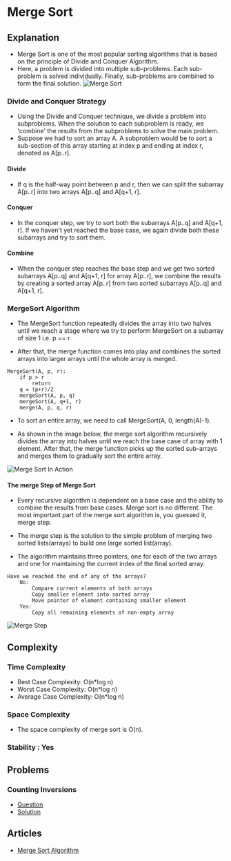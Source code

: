 # Merge Sort

## Explanation

- Merge Sort is one of the most popular sorting algorithms that is based on the principle of Divide and Conquer Algorithm.
- Here, a problem is divided into multiple sub-problems. Each sub-problem is solved individually. Finally, sub-problems are combined to form the final solution.
  ![Merge Sort](https://cdn.programiz.com/cdn/farfuture/PRTu8e23Uz212XPrrzN_uqXkVZVY_E0Ta8GZp61-zvw/mtime:1586425911/sites/tutorial2program/files/merge-sort-example_0.png)

### Divide and Conquer Strategy

- Using the Divide and Conquer technique, we divide a problem into subproblems. When the solution to each subproblem is ready, we 'combine' the results from the subproblems to solve the main problem.
- Suppose we had to sort an array A. A subproblem would be to sort a sub-section of this array starting at index p and ending at index r, denoted as A[p..r].

#### Divide

- If q is the half-way point between p and r, then we can split the subarray A[p..r] into two arrays A[p..q] and A[q+1, r].

#### Conquer

- In the conquer step, we try to sort both the subarrays A[p..q] and A[q+1, r]. If we haven't yet reached the base case, we again divide both these subarrays and try to sort them.

#### Combine

- When the conquer step reaches the base step and we get two sorted subarrays A[p..q] and A[q+1, r] for array A[p..r], we combine the results by creating a sorted array A[p..r] from two sorted subarrays A[p..q] and A[q+1, r].

### MergeSort Algorithm

- The MergeSort function repeatedly divides the array into two halves until we reach a stage where we try to perform MergeSort on a subarray of size 1 i.e. p == r.

- After that, the merge function comes into play and combines the sorted arrays into larger arrays until the whole array is merged.

```
MergeSort(A, p, r):
    if p > r
        return
    q = (p+r)/2
    mergeSort(A, p, q)
    mergeSort(A, q+1, r)
    merge(A, p, q, r)
```

- To sort an entire array, we need to call MergeSort(A, 0, length(A)-1).

- As shown in the image below, the merge sort algorithm recursively divides the array into halves until we reach the base case of array with 1 element. After that, the merge function picks up the sorted sub-arrays and merges them to gradually sort the entire array.

![Merge Sort In Action](https://cdn.programiz.com/cdn/farfuture/m8XujxD0B6qF81Hq-q30SP4nmJlMuaHdYNkKIyNt-hk/mtime:1586425921/sites/tutorial2program/files/merge-sort-in-action---merge-step-simple.png)

#### The merge Step of Merge Sort

- Every recursive algorithm is dependent on a base case and the ability to combine the results from base cases. Merge sort is no different. The most important part of the merge sort algorithm is, you guessed it, merge step.

- The merge step is the solution to the simple problem of merging two sorted lists(arrays) to build one large sorted list(array).

- The algorithm maintains three pointers, one for each of the two arrays and one for maintaining the current index of the final sorted array.

```
Have we reached the end of any of the arrays?
    No:
        Compare current elements of both arrays
        Copy smaller element into sorted array
        Move pointer of element containing smaller element
    Yes:
        Copy all remaining elements of non-empty array
```

![Merge Step](https://cdn.programiz.com/cdn/farfuture/QgWYSTEJPw6dD8z1dlTcZI-SBWqa8UhVJWvleCsiFA0/mtime:1586425928/sites/tutorial2program/files/merge-two-sorted-arrays.png)

## Complexity

### Time Complexity

- Best Case Complexity: O(n\*log n)
- Worst Case Complexity: O(n\*log n)
- Average Case Complexity: O(n\*log n)

### Space Complexity

- The space complexity of merge sort is O(n).

### Stability : Yes

## Problems

### Counting Inversions

- [Question](https://www.hackerrank.com/challenges/ctci-merge-sort/problem?isFullScreen=true&h_l=interview&playlist_slugs%5B%5D=interview-preparation-kit&playlist_slugs%5B%5D=sorting)
- [Solution](/CompetitiveProgramming/Sorting/MergeSortCountingInversions/mergeSortCountingInversions.py)

## Articles

- [Merge Sort Algorithm](https://www.programiz.com/dsa/merge-sort)
